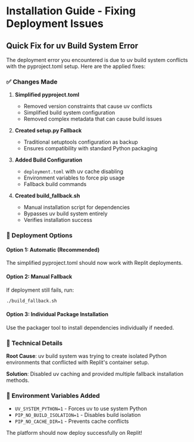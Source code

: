 # Installation Guide - Fixing Deployment Issues

## Quick Fix for uv Build System Error

The deployment error you encountered is due to uv build system conflicts with the pyproject.toml setup. Here are the applied fixes:

### ✅ Changes Made

1. **Simplified pyproject.toml**
   - Removed version constraints that cause uv conflicts
   - Simplified build system configuration
   - Removed complex metadata that can cause build issues

2. **Created setup.py Fallback**
   - Traditional setuptools configuration as backup
   - Ensures compatibility with standard Python packaging

3. **Added Build Configuration**
   - `deployment.toml` with uv cache disabling
   - Environment variables to force pip usage
   - Fallback build commands

4. **Created build_fallback.sh**
   - Manual installation script for dependencies
   - Bypasses uv build system entirely
   - Verifies installation success

### 🚀 Deployment Options

#### Option 1: Automatic (Recommended)
The simplified pyproject.toml should now work with Replit deployments.

#### Option 2: Manual Fallback
If deployment still fails, run:
```bash
./build_fallback.sh
```

#### Option 3: Individual Package Installation
Use the packager tool to install dependencies individually if needed.

### 🔧 Technical Details

**Root Cause**: uv build system was trying to create isolated Python environments that conflicted with Replit's container setup.

**Solution**: Disabled uv caching and provided multiple fallback installation methods.

### 📝 Environment Variables Added
- `UV_SYSTEM_PYTHON=1` - Forces uv to use system Python
- `PIP_NO_BUILD_ISOLATION=1` - Disables build isolation  
- `PIP_NO_CACHE_DIR=1` - Prevents cache conflicts

The platform should now deploy successfully on Replit!